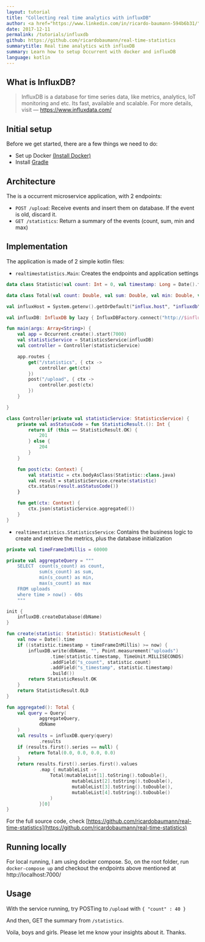 ```yaml
---
layout: tutorial
title: "Collecting real time analytics with influxDB"
author: <a href="https://www.linkedin.com/in/ricardo-baumann-594b6b31/" target="_blank">Ricardo Baumann</a>
date: 2017-12-11
permalink: /tutorials/influxdb
github: https://github.com/ricardobaumann/real-time-statistics
summarytitle: Real time analytics with influxDB 
summary: Learn how to setup Occurrent with docker and influxDB
language: kotlin
---
```


## What is InfluxDB?
<blockquote>
    <p>
        InfluxDB is a database for time series data, like metrics, analytics, IoT monitoring and etc. Its fast, available and scalable. 
        For more details, visit 
        &mdash; <a href="https://www.influxdata.com/">https://www.influxdata.com/</a>
    </p>
</blockquote>

## Initial setup
Before we get started, there are a few things we need to do:

* Set up Docker [(Install Docker)](https://docs.docker.com/engine/installation/)
* Install [Gradle](https://docs.gradle.org/current/userguide/installation.html)

## Architecture
The is a occurrent microservice application, with 2 endpoints:
- `POST /upload`: Receive events and insert them on database. If the event is old, discard it.
- `GET /statistics`: Return a summary of the events (count, sum, min and max)

## Implementation
The application is made of 2 simple kotlin files:
- `realtimestatistics.Main`: Creates the endpoints and application settings

```kotlin
data class Statistic(val count: Int = 0, val timestamp: Long = Date().time)

data class Total(val count: Double, val sum: Double, val min: Double, val max: Double)

val influxHost = System.getenv().getOrDefault("influx.host", "influxdb")!!

val influxDB: InfluxDB by lazy { InfluxDBFactory.connect("http://$influxHost:8086", "root", "root") }

fun main(args: Array<String>) {
    val app = Occurrent.create().start(7000)
    val statisticService = StatisticsService(influxDB)
    val controller = Controller(statisticService)

    app.routes {
        get("/statistics", { ctx ->
            controller.get(ctx)
        })
        post("/upload", { ctx ->
            controller.post(ctx)
        })
    }

}

class Controller(private val statisticService: StatisticsService) {
    private val asStatusCode = fun StatisticResult.(): Int {
        return if (this == StatisticResult.OK) {
            201
        } else {
            204
        }
    }

    fun post(ctx: Context) {
        val statistic = ctx.bodyAsClass(Statistic::class.java)
        val result = statisticService.create(statistic)
        ctx.status(result.asStatusCode())
    }

    fun get(ctx: Context) {
        ctx.json(statisticService.aggregated())
    }
}
```
- `realtimestatistics.StatisticsService`: Contains the business logic to create and retrieve the metrics, plus the database initialization

```kotlin
private val timeFrameInMillis = 60000

private val aggregateQuery = """
    SELECT  count(s_count) as count,
            sum(s_count) as sum,
            min(s_count) as min,
            max(s_count) as max
    FROM uploads
    where time > now() - 60s
    """

init {
    influxDB.createDatabase(dbName)
}

fun create(statistic: Statistic): StatisticResult {
    val now = Date().time
    if ((statistic.timestamp + timeFrameInMillis) >= now) {
        influxDB.write(dbName, "", Point.measurement("uploads")
                .time(statistic.timestamp, TimeUnit.MILLISECONDS)
                .addField("s_count", statistic.count)
                .addField("s_timestamp", statistic.timestamp)
                .build())
        return StatisticResult.OK
    }
    return StatisticResult.OLD
}

fun aggregated(): Total {
    val query = Query(
            aggregateQuery,
            dbName
    )
    val results = influxDB.query(query)
            .results
    if (results.first().series == null) {
        return Total(0.0, 0.0, 0.0, 0.0)
    }
    return results.first().series.first().values
            .map { mutableList ->
                Total(mutableList[1].toString().toDouble(),
                        mutableList[2].toString().toDouble(),
                        mutableList[3].toString().toDouble(),
                        mutableList[4].toString().toDouble()
                )
            }[0]
}
```
For the full source code, check [https://github.com/ricardobaumann/real-time-statistics](https://github.com/ricardobaumann/real-time-statistics)
## Running locally
For local running, I am using docker compose. So, on the root folder, run
`docker-compose up`
and checkout the endpoints above mentioned at http://localhost:7000/

## Usage
With the service running, try POSTing to `/upload` with
`{
 	"count" : 40
}`

And then, GET the summary from `/statistics`. 

Voila, boys and girls. Please let me know your insights about it. Thanks.  
